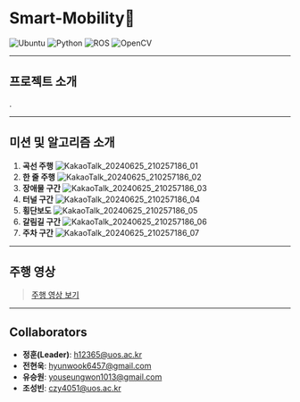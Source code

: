 # Smart-Mobility🚗
![Ubuntu](https://img.shields.io/badge/Ubuntu-E95420?style=for-the-badge&logo=ubuntu&logoColor=white)
![Python](https://img.shields.io/badge/Python-3776AB?style=for-the-badge&logo=python&logoColor=white)
![ROS](https://img.shields.io/badge/ros-%230A0FF9.svg?style=for-the-badge&logo=ros&logoColor=white)
![OpenCV](https://img.shields.io/badge/opencv-%23white.svg?style=for-the-badge&logo=opencv&logoColor=white)

---

## 프로젝트 소개

.

---

## 미션 및 알고리즘 소개

1. **곡선 주행**
![KakaoTalk_20240625_210257186_01](https://github.com/seongbin1231/Smart-Mobility/assets/100406734/5b441a9a-2d2f-44f3-b861-6c997c275ae5)
2. **한 줄 주행**
![KakaoTalk_20240625_210257186_02](https://github.com/seongbin1231/Smart-Mobility/assets/100406734/98b582a2-b6d5-40a7-be04-629a7332c9e0)
3. **장애물 구간**
![KakaoTalk_20240625_210257186_03](https://github.com/seongbin1231/Smart-Mobility/assets/100406734/1171ea38-a0b0-4284-a001-9a0b33a31e20)
4. **터널 구간**
![KakaoTalk_20240625_210257186_04](https://github.com/seongbin1231/Smart-Mobility/assets/100406734/1352d129-a3e5-4388-b9dc-118154c5bf00)
5. **횡단보도**
![KakaoTalk_20240625_210257186_05](https://github.com/seongbin1231/Smart-Mobility/assets/100406734/1a8b06ae-94de-4f7b-90d5-6312f36f67d9)
6. **갈림길 구간**
![KakaoTalk_20240625_210257186_06](https://github.com/seongbin1231/Smart-Mobility/assets/100406734/d81b88ef-a06f-4e18-8375-f4e58b358e5d)
7. **주차 구간**
![KakaoTalk_20240625_210257186_07](https://github.com/seongbin1231/Smart-Mobility/assets/100406734/0258adf9-cc45-4d27-854f-7ca9708e8376)
---

## 주행 영상

> [주행 영상 보기](https://youtube.com/shorts/uRC0T9Ergz4)

---

## Collaborators

- **정훈(Leader)**: [h12365@uos.ac.kr](mailto:h12365@uos.ac.kr)
- **전현욱**: [hyunwook6457@gmail.com](mailto:hyunwook6457@gmail.com)
- **유승원**: [youseungwon1013@gmail.com](mailto:youseungwon1013@gmail.com)
- **조성빈**: [czy4051@uos.ac.kr](mailto:czy4051@uos.ac.kr)
